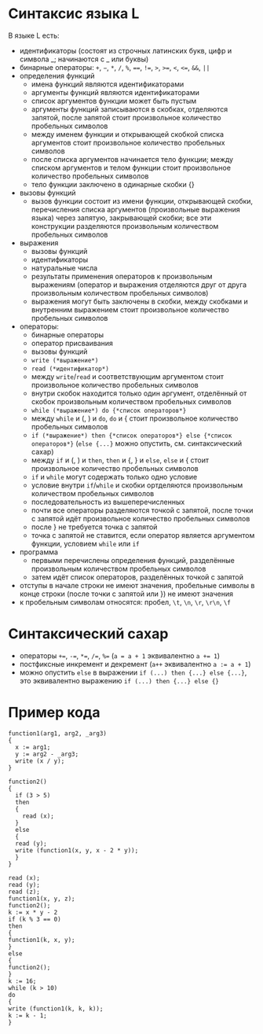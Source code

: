 # Синтаксис языка L

В языке L есть:
  - идентификаторы (состоят из строчных латинских букв, цифр и символа _; начинаются с _ или буквы)
  - бинарные операторы: `+`, `−`, `*`, `/`, `%`, `==`, `!=`, `>`, `>=`, `<`, `<=`, `&&`, `||`
  - определения функций
    - имена функций являются идентификаторами
    - аргументы функций являются идентификаторами
    - список аргументов функции может быть пустым
    - аргументы функций записываются в скобках, отделяются запятой, после запятой стоит произвольное количество пробельных символов
    - между именем функции и открывающей скобкой списка аргументов стоит произвольное количество пробельных символов
    - после списка аргументов начинается тело функции; между списком аргументов и телом функции стоит произвольное количество пробельных символов
    - тело функции заключено в одинарные скобки {}
 - вызовы функций
   - вызов функции состоит из имени функции, открывающей скобки, перечисления списка аргументов (произвольные выражения языка) через запятую, закрывающей скобки; все эти конструкции разделяются произвольным количеством пробельных символов
 - выражения
   - вызовы функций
   - идентификаторы
   - натуральные числа
   - результаты применения операторов к произвольным выражениям (оператор и выражения отделяются друг от друга произвольным количеством пробельных символов)
   - выражения могут быть заключены в скобки, между скобками и внутренним выражением стоит произвольное количество пробельных символов
 - операторы:
   - бинарные операторы
   - оператор присваивания
   - вызовы функций
   - `write (*выражение*)`
   - `read (*идентификатор*)`
   - между `write`/`read` и соответствующим аргументом стоит произвольное количество пробельных символов
   - внутри скобок находится только один аргумент, отделённый от скобок произвольным количеством пробельных символов
   - `while (*выражение*) do {*список операторов*}`
   - между `while` и (, ) и `do`, `do` и { стоит произвольное количество пробельных символов
   - `if (*выражение*) then {*список операторов*} else {*список операторов*}` (`else {...}` можно опустить, см. синтаксический сахар)
   - между `if` и (, ) и `then`, `then` и {, } и `else`, `else` и { стоит произвольное количество пробельных символов
   - `if` и `while` могут содержать только одно условие
   - условие внутри `if`/`while` и скобки ортделяются произвольным количеством пробельных символов
   - последовательность из вышеперечисленных
   - почти все операторы разделяются точкой с запятой, после точки с запятой идёт произвольное количество пробельных символов
   - после } не требуется точка с запятой
   - точка с запятой не ставится, если оператор является аргументом функции, условием `while` или `if`
 - программа
   - первыми перечислены определения функций, разделённые произвольным количеством пробельных символов
   - затем идёт список операторов, разделённых точкой с запятой
 - отступы в начале строки не имеют значения, пробельные символы в конце строки (после точки с запятой или }) не имеют значения   
 - к пробельным символам относятся: пробел, `\t`, `\n`, `\r`, `\r\n`, `\f` 

# Синтаксический сахар
 - операторы `+=`, `-=`, `*=`, `/=`, `%=` (`a = a + 1` эквивалентно `a += 1`)
 - постфиксные инкремент и декремент (`a++` эквивалентно `a := a + 1`)
 - можно опустить `else` в выражении `if (...) then {...} else {...}`, это эквивалентно выражению `if (...) then {...} else {}`
# Пример кода

    function1(arg1, arg2, _arg3)
    {
      x := arg1;
      y := arg2 - _arg3;
      write (x / y);
    }
    
    function2()
    {
      if (3 > 5)
      then 
      {
        read (x);
      }
      else 
      {
      read (y);
      write (function1(x, y, x - 2 * y));
      }
    }
    
    read (x);
    read (y);
    read (z);
    function1(x, y, z);
    function2();
    k := x * y - 2
    if (k % 3 == 0)
    then
    {
    function1(k, x, y);
    }
    else
    {
    function2();
    }
    k := 16;
    while (k > 10)
    do
    {
    write (function1(k, k, k));
    k := k - 1;
    }
 

